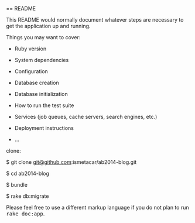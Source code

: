 == README

This README would normally document whatever steps are necessary to get the
application up and running.

Things you may want to cover:

* Ruby version

* System dependencies

* Configuration

* Database creation

* Database initialization

* How to run the test suite

* Services (job queues, cache servers, search engines, etc.)

* Deployment instructions

* ...

clone:

$ git clone git@github.com:ismetacar/ab2014-blog.git

$ cd ab2014-blog

$ bundle

$ rake db:migrate


Please feel free to use a different markup language if you do not plan to run
<tt>rake doc:app</tt>.
